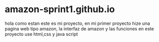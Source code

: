 # amazon-sprint1.github.io
hola como estan este es mi proyecto, en mi primer proyecto hize una pagina web tipo amazon, la interfaz de amazon y las funciones 
en este proyecto use html,css y java script

